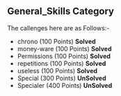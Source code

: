 ## General_Skills Category

The callenges here are as Follows:-
  * chrono (100 Points) **Solved**
  * money-ware (100 Points) **Solved**
  * Permissions (100 Points) **Solved**
  * repetitions (100 Points) **Solved**
  * useless (100 Points) **Solved**
  * Special (300 Points) **UnSolved**
  * Specialer (400 Points) **UnSolved**


